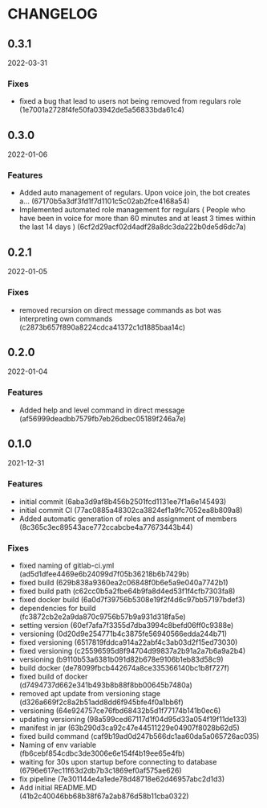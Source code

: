 # CHANGELOG

<!--- next entry here -->

## 0.3.1
2022-03-31

### Fixes

- fixed a bug that lead to users not being removed from regulars role (1e7001a2728f4fe50fa03942de5a56833bda61c4)

## 0.3.0
2022-01-06

### Features

- Added auto management of regulars. Upon voice join, the bot creates a... (67170b5a3df3fd1f7d1101c5c02ab2fce4168a54)
- Implemented automated role management for regulars ( People who have been in voice for more than 60 minutes and at least 3 times within the last 14 days ) (6cf2d29acf02d4adf28a8dc3da222b0de5d6dc7a)

## 0.2.1
2022-01-05

### Fixes

- removed recursion on direct message commands as bot was interpreting own commands (c2873b657f890a8224cdca41372c1d1885baa14c)

## 0.2.0
2022-01-04

### Features

- Added help and level command in direct message (af56999deadbb7579fb7eb26dbec05189f246a7e)

## 0.1.0
2021-12-31

### Features

- initial commit (6aba3d9af8b456b2501fcd1131ee7f1a6e145493)
- initial commit CI (77ac0885a48302ca3824ef1a9fc7052ea8b809a8)
- Added automatic generation of roles and assignment of members (8c365c3ec89543ace772ccabcbe4a77673443b44)

### Fixes

- fixed naming of gitlab-ci.yml (ad5d1dfee4469e6b24099d7f05b36218b6b7429b)
- fixed build (629b838a9360ea2c06848f0b6e5a9e040a7742b1)
- fixed build path (c62cc0b5a2fbe64b9fa8d4ed53f1f4cfb7303fa8)
- fixed docker build (6a0d7f39756b5308e19f2f4d6c97bb57197bdef3)
- dependencies for build (fc3872cb2e2a9da870c9756b57b9a931d318fa5e)
- setting version (60ef7afa7f3355d7dba3994c8befd06ff0c9388e)
- versioning (0d20d9e254771b4c3875fe56940566edda244b71)
- fixed versioning (6517819fddca914a22abf4c3ab03d2f15ed73030)
- fixed versioning (c25596595d8f94704d99837a2b91a2a7b6a9a2b4)
- versioning (b9110b53a6381b091d82b678e9106b1eb83d58c9)
- build docker (de78099fbcb442674a8ce335366140bc1b8f727f)
- fixed build of docker (d7494737d662e341b493b8b88f8bb00645b7480a)
- removed apt update from versioning stage (d326a669f2c8a2b51add8dd6f945bfe4f0a1bb6f)
- versioning (64e924757ce76fbd68432b5d1f77174b141b0ec6)
- updating versioning (98a599ced67117d1f04d95d33a054f19f11de133)
- manifest in jar (63b290d3ca92c47e44511229e04907f8028b62d5)
- fixed build command (caf9b19ad0d247b566dc1aa60da5a065726ac035)
- Naming of env variable (fb6cebf854cdbc3de3006e6e154f4b19ee65e4fb)
- waiting for 30s upon startup before connecting to database (6796e617ec11f63d2db7b3c1869ef0af575ae626)
- fix pipeline (7e301144e4a1ede78d48718e62d46957abc2d1d3)
- Add initial README.MD (41b2c40046bb68b38f67a2ab876d58b11cba0322)